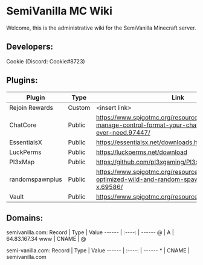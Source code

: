 # SemiVanilla MC Wiki

Welcome, this is the administrative wiki for the SemiVanilla Minecraft server.

## Developers:
Cookie (Discord: Cookie#8723)

## Plugins:
Plugin           |  Type  |      Link       | Maintainer
---------------- | ------ | --------------- | ----------
Rejoin Rewards   | Custom | \<insert link\> | Cookie
ChatCore         | Public | https://www.spigotmc.org/resources/chat-core-manage-control-format-your-chat-everything-youll-ever-need.97447/ | NA
EssentialsX      | Public | https://essentialsx.net/downloads.html | NA
LuckPerms        | Public | https://luckperms.net/download | NA
Pl3xMap          | Public | https://github.com/pl3xgaming/Pl3xMap | NA
randomspawnplus  | Public | https://www.spigotmc.org/resources/randomspawnplus-optimized-wild-and-random-spawn-1-8-x-1-15-x.69586/ | NA
Vault            | Public | https://www.spigotmc.org/resources/vault.34315/ | NA

## Domains:
semivanilla.com:
Record |  Type  | Value
------ | :----: | ------
@      |   A    | 64.83.167.34
www    | CNAME  | @

semi-vanilla.com:
Record |  Type  | Value
------ | :----: | ------
\*      |   CNAME    | semivanilla.com
